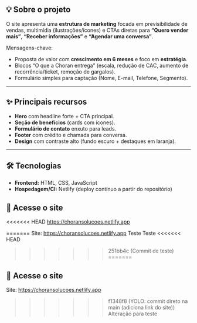## 💡 Sobre o projeto
O site apresenta uma **estrutura de marketing** focada em previsibilidade de vendas, multimídia (ilustrações/ícones) e CTAs diretas para **“Quero vender mais”**, **“Receber informações”** e **“Agendar uma conversa”**.

Mensagens-chave:
- Proposta de valor com **crescimento em 6 meses** e foco em **estratégia**.
- Blocos “O que a Choran entrega” (escala, redução de CAC, aumento de recorrência/ticket, remoção de gargalos).
- Formulário simples para captação (Nome, E-mail, Telefone, Segmento).

---

## ✨ Principais recursos
- **Hero** com headline forte + CTA principal.
- **Seção de benefícios** (cards com ícones).
- **Formulário de contato** enxuto para leads.
- **Footer** com crédito e chamada para conversa.
- **Design** com contraste alto (fundo escuro + destaques em laranja).

---

## 🛠 Tecnologias

- **Frontend:** HTML, CSS, JavaScript
- **Hospedagem/CI:** Netlify (deploy contínuo a partir do repositório)

## 🔗 Acesse o site
<<<<<<< HEAD
https://choransolucoes.netlify.app

=======
Site: https://choransolucoes.netlify.app
Teste
Teste
<<<<<<< HEAD
>>>>>>> 251bb4c (Commit de teste)
=======

## 🔗 Acesse o site
Site: https://choransolucoes.netlify.app
>>>>>>> f1348f8 (YOLO: commit direto na main (adiciona link do site))
Alteração para teste
